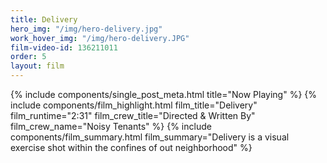 ```yaml
---
title: Delivery
hero_img: "/img/hero-delivery.jpg"
work_hover_img: "/img/hero-delivery.JPG"
film-video-id: 136211011
order: 5
layout: film
---
```


<div class="single_post_wrapper noisyfilms_wrapper">
	{% 	include components/single_post_meta.html
		title="Now Playing"
	%}
	{% 	include components/film_highlight.html
		film_title="Delivery"
		film_runtime="2:31"
		film_crew_title="Directed &amp; Written By"
		film_crew_name="Noisy Tenants"
	%}
	{%	include components/film_summary.html
		film_summary="Delivery is a visual exercise shot within the confines of out neighborhood"
	%}
</div>
